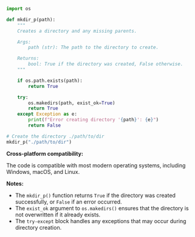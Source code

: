 ```python
import os

def mkdir_p(path):
    """
    Creates a directory and any missing parents.

    Args:
        path (str): The path to the directory to create.

    Returns:
        bool: True if the directory was created, False otherwise.
    """

    if os.path.exists(path):
        return True

    try:
        os.makedirs(path, exist_ok=True)
        return True
    except Exception as e:
        print(f"Error creating directory '{path}': {e}")
        return False

# Create the directory ./path/to/dir
mkdir_p("./path/to/dir")
```

**Cross-platform compatibility:**

The code is compatible with most modern operating systems, including Windows, macOS, and Linux.

**Notes:**

* The `mkdir_p()` function returns `True` if the directory was created successfully, or `False` if an error occurred.
* The `exist_ok` argument to `os.makedirs()` ensures that the directory is not overwritten if it already exists.
* The `try-except` block handles any exceptions that may occur during directory creation.
